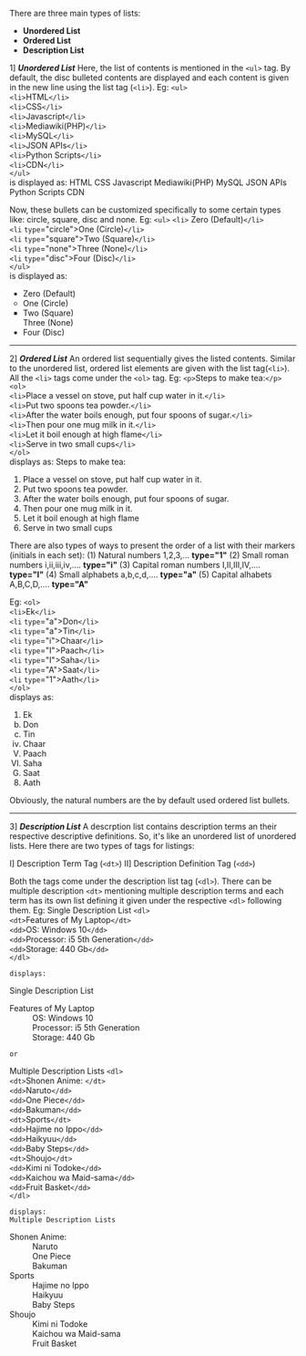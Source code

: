 There are three main types of lists:
- **Unordered List**
- **Ordered List**
- **Description List**

1] ***Unordered List***
Here, the list of contents is mentioned in the `<ul>` tag. By default, the disc bulleted contents are displayed and each content is given in the new line using the list tag (`<li>`).
Eg:
    `<ul>`  
        `<li>`HTML`</li>`  
        `<li>`CSS`</li>`  
        `<li>`Javascript`</li>`  
        `<li>`Mediawiki(PHP)`</li>`  
        `<li>`MySQL`</li>`  
        `<li>`JSON APIs`</li>`  
        `<li>`Python Scripts`</li>`  
        `<li>`CDN`</li>`  
    `</ul>`  
    is displayed as:
        HTML
        CSS
        Javascript
        Mediawiki(PHP)
        MySQL
        JSON APIs
        Python Scripts
        CDN

Now, these bullets can be customized specifically to some certain types like: circle, square, disc and none.
Eg:
    `<ul>`
        `<li>` Zero (Default)`</li>`  
        `<li` `type`="circle">One (Circle)`</li>`  
        `<li` `type`="square">Two (Square)`</li>`  
        `<li` `type`="none">Three (None)`</li>`  
        `<li` `type`="disc">Four (Disc)`</li>`  
    `</ul>`  
    is displayed as:
    <ul>
        <li> Zero (Default)</li>
        <li type="circle">One (Circle)</li>
        <li type="square">Two (Square)</li>
        <li type="none">Three (None)</li>
        <li type="disc">Four (Disc)</li>
    </ul>

---

2] ***Ordered List***
An ordered list sequentially gives the listed contents. Similar to the unordered list, ordered list elements are given with the list tag(`<li>`). All the `<li>` tags come under the `<ol>` tag.
Eg:
 `<p>`Steps to make tea:`</p>`  
    `<ol>`  
       `<li>`Place a vessel on stove, put half cup water in it.`</li>`  
       `<li>`Put two spoons tea powder.`</li>`  
       `<li>`After the water boils enough, put four spoons of sugar.`</li>`  
       `<li>`Then pour one mug milk in it.`</li>`  
       `<li>`Let it boil enough at high flame`</li>`  
       `<li>`Serve in two small cups`</li>`  
   `</ol>`  
    displays as:
    Steps to make tea:

1. Place a vessel on stove, put half cup water in it.  
2. Put two spoons tea powder.  
3. After the water boils enough, put four spoons of sugar.  
4. Then pour one mug milk in it.  
5. Let it boil enough at high flame  
6. Serve in two small cups  

There are also types of ways to present the order of a list with their markers (initials in each set):
(1) Natural numbers 1,2,3,...               **type="1"**
(2) Small roman numbers i,ii,iii,iv,....   **type="i"**
(3) Capital roman numbers I,II,III,IV,.... **type="I"**
(4) Small alphabets a,b,c,d,....           **type="a"**
(5) Capital alhabets A,B,C,D,....          **type="A"**

Eg:
    `<ol>`  
        `<li>`Ek`</li>`  
        `<li` `type`="a">Don`</li>`  
        `<li` `type`="a">Tin`</li>`  
        `<li` `type`="i">Chaar`</li>`  
        `<li` `type`="I">Paach`</li>`  
        `<li` `type`="I">Saha`</li>`  
        `<li` `type`="A">Saat`</li>`  
        `<li` `type`="1">Aath`</li>`  
    `</ol>`  
    displays as:
    <ol>
        <li>Ek</li>
        <li type="a">Don</li>
        <li type="a">Tin</li>
        <li type="i">Chaar</li>
        <li type="I">Paach</li>
        <li type="I">Saha</li>
        <li type="A">Saat</li>
        <li type="1">Aath</li>
    </ol>
Obviously, the natural numbers are the by default used ordered list bullets.

---

3] ***Description List***
A descrption list contains description terms an their respective descriptive definitions. So, it's like an unordered list of unordered lists.
Here there are two types of tags for listings:

I] Description Term Tag (`<dt>`)
II] Description Definition Tag (`<dd>`)

Both the tags come under the description list tag (`<dl>`).
There can be multiple description `<dt>` mentioning multiple description terms and each term has its own list defining it given under the respective `<dl>` following them.
Eg:
    Single Description List
    `<dl>`  
        `<dt>`Features of My Laptop`</dt>`  
        `<dd>`OS: Windows 10`</dd>`  
        `<dd>`Processor: i5 5th Generation`</dd>`  
        `<dd>`Storage: 440 Gb`</dd>`  
    `</dl>`  
    
    displays:
  <p>Single Description List</p>
    <dl>
        <dt>Features of My Laptop</dt>
        <dd>OS: Windows 10</dd>
        <dd>Processor: i5 5th Generation</dd>
        <dd>Storage: 440 Gb</dd>
    </dl>
    
    or

Multiple Description Lists
    `<dl>`  
        `<dt>`Shonen Anime: `</dt>`  
        `<dd>`Naruto`</dd>`  
        `<dd>`One Piece`</dd>`  
        `<dd>`Bakuman`</dd>`  
        `<dt>`Sports`</dt>`  
        `<dd>`Hajime no Ippo`</dd>`  
        `<dd>`Haikyuu`</dd>`  
        `<dd>`Baby Steps`</dd>`  
        `<dt>`Shoujo`</dt>`  
        `<dd>`Kimi ni Todoke`</dd>`  
        `<dd>`Kaichou wa Maid-sama`</dd>`  
        `<dd>`Fruit Basket`</dd>`  
    `</dl>`  

    displays:
    Multiple Description Lists
  <dl>
        <dt>Shonen Anime: </dt>
        <dd>Naruto</dd>
        <dd>One Piece</dd>
        <dd>Bakuman</dd>        
        <dt>Sports</dt>
        <dd>Hajime no Ippo</dd>
        <dd>Haikyuu</dd>
        <dd>Baby Steps</dd>
        <dt>Shoujo</dt>
        <dd>Kimi ni Todoke</dd>
        <dd>Kaichou wa Maid-sama</dd>
        <dd>Fruit Basket</dd>
    </dl>
